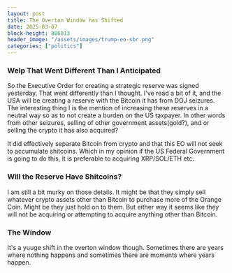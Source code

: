 ```yaml
---
layout: post
title: The Overton Window has Shifted
date: 2025-03-07
block-height: 886813
header_image: "/assets/images/trump-eo-sbr.png"
categories: ["politics"]
---
```


### Welp That Went Different Than I Anticipated
So the Executive Order for creating a strategic reserve was signed yesterday. That went differently than I thought. I've read a bit of it, and the USA will be creating a reserve with the Bitcoin it has from DOJ seizures. The interesting thing I is the mention of increasing these reserves in a neutral way so as to not create a burden on the US taxpayer. In other words from other seizures, selling of other government assets(gold?), and or selling the crypto it has also acquired? 

It did effectively separate Bitcoin from crypto and that this EO will not seek to accumulate shitcoins. Which in my opinion if the US Federal Government is going to do this, it is preferable to acquiring XRP/SOL/ETH etc. 
### Will the Reserve Have Shitcoins?
I am still a bit murky on those details. It might be that they simply sell whatever crypto assets other than Bitcoin to purchase more of the Orange Coin. Might be they just hold on to them. But either way it seems like they will not be acquiring or attempting to acquire anything other than Bitcoin. 

### The Window
It's a yuuge shift in the overton window though. Sometimes there are years where nothing happens and sometimes there are moments where years happen. 